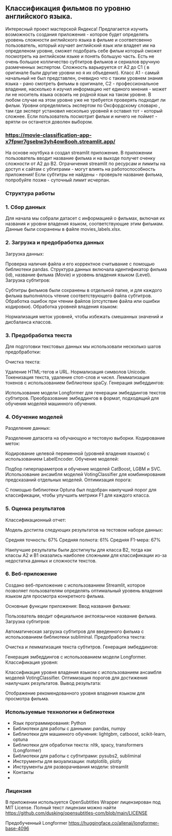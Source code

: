 ## Классификация фильмов по уровню английского языка.

Интересный проект мастерской Яндекса! Предлагается изучить возможность создания приложения - которое будет определять уровень сложности английского языка в фильме и соответсвенно 
пользователь, который изучает английский язык или владеет им на определеном уровне, сможет подобрать себе фильм который сможет посмотреть на английском языке и понять большую часть.
Есть не очень большое колличество субтитров фильмов и сериалов вручную размеченных экспертом. Сложность варьируется от А2 до С1 ( в оригинале были
другие уровни но я их объеденил). Класс А1 - самый начальный не был представлен, очевидно что с таким уровнем знания языка - рано смотреть фильмы в оригинале,
С2 - профессиональное владение, насколько я изучил информацию нет единого мнения - может ли не носитель языка освоить не родной язык на таком уровне.
В любом случае на этом уровне уже не требуется проверять подходит ли фильм. Уровни определялись экспертом по Оксфордскому словарю , там где эксперт установил несколько уровней 
я оставил тот - который сложнее. Если пользователь посмотрит фильм и ничего не поймет - врятли он останется доволен выбором. 
### https://movie-classification-app-x7fpwr7gsebw3yh4ow8ooh.streamlit.app/
На основе ноутбука я создал streamlit приложение. В приложении пользователь вводит название фильма и на выходе получет оченку сложности от А2 до В2. Ограчичения streamlit по ресурсам и лимиты на доступ к сайтам с убтитрами - могут влиять на работоспособность приложения! Если субтитры не найдены - проверьте название фильма, попробуйте позже - суточный лимит исчерпан.

### Структура работы
### 1. Сбор данных
Для начала мы собрали датасет с информацией о фильмах, включая их названия и уровни владения языком, соответствующие этим фильмам. Данные были сохранены в файле movies_labels.xlsx.

### 2. Загрузка и предобработка данных
Загрузка данных:

Проверка наличия файла и его корректное считывание с помощью библиотеки pandas.
Структура данных включала идентификатор фильма (id), название фильма (Movie) и уровень владения языком (Level).
Загрузка субтитров:

Субтитры фильмов были сохранены в отдельной папке, и для каждого фильма выполнялось чтение соответствующего файла субтитров.
Обработка ошибок при чтении файлов (отсутствие файла или ошибки кодировки).
Обработка уровней владения языком:

Нормализация меток уровней, чтобы избежать смешанных значений и дисбаланса классов.
### 3. Предобработка текста
Для подготовки текстовых данных мы использовали несколько шагов предобработки:

Очистка текста:

Удаление HTML-тегов и URL.
Нормализация символов Unicode.
Токенизация текста, удаление стоп-слов и чисел.
Лемматизация токенов с использованием библиотеки spaCy.
Генерация эмбеддингов:

Использование модели Longformer для генерации эмбеддингов текстов субтитров.
Преобразование эмбеддингов в формат, подходящий для обучения моделей машинного обучения.
### 4. Обучение моделей
Разделение данных:

Разделение датасета на обучающую и тестовую выборки.
Кодирование меток:

Кодирование целевой переменной (уровней владения языком) с использованием LabelEncoder.
Обучение моделей:

Подбор гиперпараметров и обучение моделей CatBoost, LGBM и SVC.
Использование ансамбля моделей VotingClassifier для комбинирования предсказаний отдельных моделей.
Оптимизация порога:

С помощью библиотеки Optuna был подобран наилучший порог для классификации, чтобы улучшить метрики F1 для каждого класса.
### 5. Оценка результатов
Классификационный отчет:

Модель достигла следующих результатов на тестовом наборе данных:

Средняя точность: 67%
Средняя полнота: 61%
Средняя F1-мера: 67%

Наилучшие результаты были достигнуты для класса B2, тогда как классы A2 и B1 оказались наиболее сложными для классификации из-за недостатка данных и сложности текстов.

### 6. Веб-приложение
Создано веб-приложение с использованием Streamlit, которое позволяет пользователям определять оптимальный уровень владения языком для просмотра конкретного фильма.

Основные функции приложения:
Ввод названия фильма:

Пользователь вводит официальное англоязычное название фильма.
Загрузка субтитров:

Автоматическая загрузка субтитров для введенного фильма с использованием библиотеки subliminal.
Предобработка текста:

Очистка и лемматизация текста субтитров.
Генерация эмбеддингов:

Генерация эмбеддингов с использованием модели Longformer.
Классификация уровня:

Классификация уровня владения языком с использованием ансамбля моделей VotingClassifier.
Оптимизация порогов для достижения наилучших результатов.
Вывод результата:

Отображение рекомендованного уровня владения языком для просмотра фильма.

### Используемые технологии и библиотеки
- Язык программирования: Python
- Библиотеки для работы с данными: pandas, numpy
- Библиотеки для машинного обучения: lightgbm, catboost, scikit-learn, optuna
- Библиотеки для обработки текста: nltk, spacy, transformers (Longformer)
- Библиотеки для работы с субтитрами: pysubs2, subliminal
- Инструменты для визуализации: matplotlib, plotly
- Инструменты для разворачивания модели: streamlit
- Контакты
- 
### Лицензия
В приложении используется 
OpenSubtitles Wrapper лицензирован под MIT License. Полный текст лицензии можно найти https://github.com/dusking/opensubtitles-com/blob/main/LICENSE

Предобученный Longformer https://huggingface.co/allenai/longformer-base-4096
